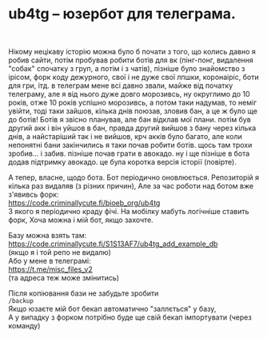 # ub4tg – юзербот для телеграма.
<br/>

Нікому нецікаву історію можна було б почати з того, що колись давно я робив сайти, потім пробував робити ботів для вк (пінг-понг, видалення "собак" спочатку з груп, а потім і з чатів), пізніше було знайомство з ірісом, форк коду дежурного, свої і не дуже свої лпшки, коронаіріс, боти для гри, ітд. в телеграм мене всі давно звали, майже від початку телеграму, але я від нього дуже довго морозивсь, ну округлимо до 10 років, отже 10 років успішно морозивсь, а потом таки надумав, то неміг увійти, тоді таки зайшов, кілька днів поюзав, зловив бан, а це ж було ще до ботів! Ботів я звісно планував, але бан відклав мої плани. потім був другий акк і він уйшов в бан, правда другий вийшов з бану через кілька днів, а найстаріший так і не вийшов, крч акків було багато, але коли непонятні бани закінчились я таки почав робити ботів. щось там трохи зробив... і забив. пізніше почав грати в авокадо. ну і ще пізніше в бота додав підтримку авокадо. це була коротка версія історії (повірте). 

А тепер, власне, щодо бота. 
Бот періодично оновлюється. 
Репозиторій я кілька раз видаляв (з різних причин), 
Але за час роботи над ботом вже з'явивсь форк: <br/>
https://code.criminallycute.fi/bioeb_org/ub4tg<br/>
З якого я періодично краду фічі. 
На мобілку мабуть логічніше ставить форк, 
Хоча можна і мій бот, якщо захочте. 

Базу можна взять там: <br/>
https://code.criminallycute.fi/S1S13AF7/ub4tg_add_example_db<br/>
(якщо я і той репо не видалю)<br/>
Або у мене в телеграмі:<br/>
https://t.me/misc_files_v2<br/>
(та адреса теж може змінитись)<br/>

Після копіювання бази не забудьте зробити <br/>`/backup`<br/>
Якщо юзаєте мій бот бекап автоматично "заллється" у базу, <br/>
А у випадку з форком потрібно буде ще свій бекап імпортувати (через команду)<br/>

